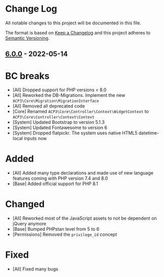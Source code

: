 # Change Log

All notable changes to this project will be documented in this file.

The format is based on [Keep a Changelog](http://keepachangelog.com/)
and this project adheres to [Semantic Versioning](http://semver.org/).

## [6.0.0] - 2022-05-14

# BC breaks

-   [All] Dropped support for PHP versions < 8.0
-   [All] Reworked the DB-Migrations. Implement the new `ACP3\Core\Migration\MigrationInterface`
-   [All] Removed all deprecated code
-   [Core] Renamed `ACP3\Core\Controller\Context\WidgetContext` to `ACP3\Core\Controller\Context\Context`
-   [System] Updated Bootstrap to version 5.1.3
-   [System] Updated Fontawesome to version 6
-   [System] Dropped flatpickr. The system uses native HTML5 datetime-local inputs now

# Added

-   [All] Added many type declarations and made use of new language features coming with PHP version 7.4 and 8.0
-   [Base] Added official support for PHP 8.1

# Changed

-   [All] Reworked most of the JavaScript assets to not be dependent on jQuery anymore
-   [Base] Bumped PHPstan level from 5 to 6
-   [Permissions] Removed the `privilege_id` concept

# Fixed

-   [All] Fixed many bugs

[unreleased]: https://gitlab.com/ACP3/cms/compare/v6.0.0...6.x
[6.0.0]: https://gitlab.com/ACP3/cms/compare/v5.21.0...v6.0.0
